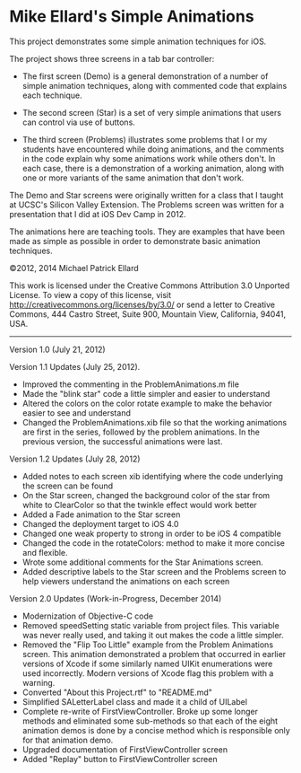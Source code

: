 Mike Ellard's Simple Animations
===============================

This project demonstrates some simple animation techniques for iOS.  

The project shows three screens in a tab bar controller:

-	The first screen (Demo) is a general demonstration of a number of simple animation techniques, along with commented code that explains each technique.

-	The second screen (Star) is a set of very simple animations that users can control via use of buttons. 

-	The third screen (Problems) illustrates some problems that I or my students have encountered while doing animations, and the comments in the code explain why some animations work while others don't.  In each case, there is a demonstration of a working animation, along with one or more variants of the same animation that don't work.  

The Demo and Star screens were originally written for a class that I taught at UCSC's Silicon Valley Extension.  The Problems screen was written for a presentation that I did at iOS Dev Camp in 2012.  

The animations here are teaching tools.  They are examples that have been made as simple as possible in order to demonstrate basic animation techniques.  

©2012, 2014 Michael Patrick Ellard

This work is licensed under the Creative Commons Attribution 3.0 Unported License. To view a copy of this license, visit http://creativecommons.org/licenses/by/3.0/ or send a letter to Creative Commons, 444 Castro Street, Suite 900, Mountain View, California, 94041, USA.


-----

Version 1.0 (July 21, 2012)

Version 1.1 Updates (July 25, 2012).

-	Improved the commenting in the ProblemAnimations.m file
-	Made the "blink star" code a little simpler and easier to understand
-	Altered the colors on the color rotate example to make the behavior easier to see and understand
-	Changed the ProblemAnimations.xib file so that the working animations are first in the series, followed by the problem animations.  In the previous version, the successful animations were last.  

Version 1.2 Updates (July 28, 2012)

-	Added notes to each screen xib identifying where the code underlying the screen can be found
-	On the Star screen, changed the background color of the star from white to ClearColor so that the twinkle effect would work better
-	Added a Fade animation to the Star screen
-	Changed the deployment target to iOS 4.0
-	Changed one weak property to strong in order to be iOS 4 compatible
-	Changed the code in the rotateColors: method to make it more concise and flexible.  
-	Wrote some additional comments for the Star Animations screen.
-	Added descriptive labels to the Star screen and the Problems screen to help viewers understand the animations on each screen

Version 2.0 Updates (Work-in-Progress, December 2014)

-	Modernization of Objective-C code
-	Removed speedSetting static variable from project files.  This variable was never really used, and taking it out makes the code a little simpler.
-	Removed the "Flip Too Little" example from the Problem Animations screen.  This animation demonstrated a problem that occurred in earlier versions of Xcode if some similarly named UIKit enumerations were used incorrectly.  Modern versions of Xcode flag this problem with a warning.  
-	Converted "About this Project.rtf" to "README.md"
-   Simplified SALetterLabel class and made it a child of UILabel
-   Complete re-write of FirstViewController.  Broke up some longer methods and eliminated some sub-methods so that each of the eight animation demos is done by a concise method which is responsible only for that animation demo.
-   Upgraded documentation of FirstViewController screen
-   Added "Replay" button to FirstViewController screen
